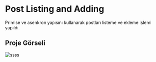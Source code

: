 # Post Listing and Adding

Primise ve asenkron yapısını kullanarak postları listeme ve ekleme işlemi yapıldı.

## Proje Görseli

![ssss](https://user-images.githubusercontent.com/73312086/153860710-0e3a2d08-f04c-41d9-aa83-f83e43d6f4f3.JPG)




